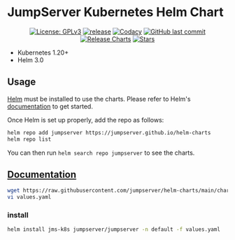 # JumpServer Kubernetes Helm Chart

<p align="center">
  <a href="https://www.gnu.org/licenses/gpl-3.0.html"><img src="https://img.shields.io/github/license/jumpserver/jumpserver" alt="License: GPLv3"></a>
  <a href="https://shields.io/github/downloads/jumpserver/helm-charts/total"><img src="https://shields.io/github/downloads/jumpserver/helm-charts/total" alt=" release"></a>
  <a href="https://hub.docker.com/u/jumpserver"><img src="https://img.shields.io/docker/pulls/jumpserver/jms_all.svg" alt="Codacy"></a>
  <a href="https://github.com/jumpserver/helm-charts/commits"><img alt="GitHub last commit" src="https://img.shields.io/github/last-commit/jumpserver/helm-charts.svg" /></a>
  <a href="https://github.com/jumpserver/helm-charts/actions/workflows/release.yml"><img alt="Release Charts" src="https://github.com/jumpserver/helm-charts/actions/workflows/release.yml/badge.svg" /></a>
  <a href="https://github.com/jumpserver/helm-charts"><img src="https://img.shields.io/github/stars/jumpserver/helm-charts?color=%231890FF&style=flat-square" alt="Stars"></a>
</p>


- Kubernetes 1.20+
- Helm 3.0

## Usage

[Helm](https://helm.sh) must be installed to use the charts.
Please refer to Helm's [documentation](https://helm.sh/docs/) to get started.

Once Helm is set up properly, add the repo as follows:

```bash
helm repo add jumpserver https://jumpserver.github.io/helm-charts
helm repo list
```

You can then run `helm search repo jumpserver` to see the charts.

<!--
## License

[Apache 2.0 License](https://github.com/jumpserver/helm-charts/blob/main/LICENSE).  

-->

## [Documentation](https://docs.jumpserver.org/zh/master/install/setup_by_fast/)

```bash
wget https://raw.githubusercontent.com/jumpserver/helm-charts/main/charts/jumpserver/values.yaml
vi values.yaml
```

### install
```bash
helm install jms-k8s jumpserver/jumpserver -n default -f values.yaml
```
